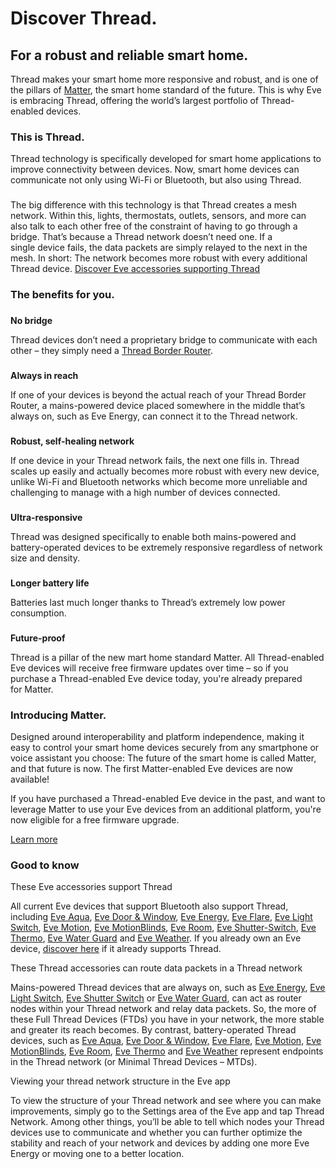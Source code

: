 Discover Thread.
==========

 For a robust and reliable smart home.
----------

Thread makes your smart home more responsive and robust, and is one of the pillars of [Matter](/en/matter), the smart home standard of the future. This is why Eve is embracing Thread, offering the world’s largest portfolio of Thread-enabled devices.

###  This is Thread. ###

Thread technology is specifically developed for smart home applications to improve connectivity between devices. Now, smart home devices can communicate not only using Wi-Fi or Bluetooth, but also using Thread.

###  ###

The big difference with this technology is that Thread creates a mesh network. Within this, lights, thermostats, outlets, sensors, and more can also talk to each other free of the constraint of having to go through a bridge. That’s because a Thread network doesn’t need one. If a single device fails, the data packets are simply relayed to the next in the mesh. In short: The network becomes more robust with every additional Thread device. [Discover Eve accessories supporting Thread](/en/identify-your-eve-accessory)

### The benefits for you. ###

###  ###

**No bridge**

Thread devices don’t need a proprietary bridge to communicate with each other – they simply need a [Thread Border Router](/en/hub).

###  ###

**Always in reach**

If one of your devices is beyond the actual reach of your Thread Border Router, a mains-powered device placed somewhere in the middle that’s always on, such as Eve Energy, can connect it to the Thread network.

###  ###

**Robust, self-healing network**

If one device in your Thread network fails, the next one fills in. Thread scales up easily and actually becomes more robust with every new device, unlike Wi-Fi and Bluetooth networks which become more unreliable and challenging to manage with a high number of devices connected.

###  ###

**Ultra-responsive**

Thread was designed specifically to enable both mains-powered and battery-operated devices to be extremely responsive regardless of network size and density.

###  ###

**Longer battery life**

Batteries last much longer thanks to Thread’s extremely low power consumption.

###  ###

**Future-proof**

Thread is a pillar of the new mart home standard Matter. All Thread-enabled Eve devices will receive free firmware updates over time – so if you purchase a Thread-enabled Eve device today, you're already prepared for Matter.

###  Introducing Matter. ###

Designed around interoperability and platform independence, making it easy to control your smart home devices securely from any smartphone or voice assistant you choose: The future of the smart home is called Matter, and that future is now. The first Matter-enabled Eve devices are now available!

If you have purchased a Thread-enabled Eve device in the past, and want to leverage Matter to use your Eve devices from an additional platform, you're now eligible for a free firmware upgrade.

[Learn more](/en/matter)

###  Good to know ###

 These Eve accessories support Thread

All current Eve devices that support Bluetooth also support Thread, including [Eve Aqua](/en/eve-aqua), [Eve Door & Window](/en/eve-door-window), [Eve Energy](/en/eve-energy), [Eve Flare](/en/eve-flare), [Eve Light Switch](/en/eve-light-switch), [Eve Motion](/en/eve-motion), [Eve MotionBlinds](/en/eve-motionblinds), [Eve Room](/en/eve-room), [Eve Shutter-Switch](/en/eve-shutter-switch), [Eve Thermo](/en/eve-thermo), [Eve Water Guard](/en/eve-water-guard) and [Eve Weather](/en/eve-weather). If you already own an Eve device, [discover here](en/identify-your-eve-accessory) if it already supports Thread.

 These Thread accessories can route data packets in a Thread network

Mains-powered Thread devices that are always on, such as [Eve Energy](/en/eve-energy), [Eve Light Switch](/en/eve-light-switch), [Eve Shutter Switch](/en/eve-shutter-switch) or [Eve Water Guard](/en/eve-water-guard), can act as router nodes within your Thread network and relay data packets. So, the more of these Full Thread Devices (FTDs) you have in your network, the more stable and greater its reach becomes. By contrast, battery-operated Thread devices, such as [Eve Aqua](/en/eve-aqua), [Eve Door & Window,](/en/eve-door-window) [Eve Flare](/en/eve-flare), [Eve Motion](/en/eve-motion), [Eve MotionBlinds](/en/eve-motionblinds), [Eve Room](/en/eve-room), [Eve Thermo](/en/eve-thermo) and [Eve Weather](/en/eve-weather) represent endpoints in the Thread network (or Minimal Thread Devices – MTDs).

 Viewing your thread network structure in the Eve app

To view the structure of your Thread network and see where you can make improvements, simply go to the Settings area of the Eve app and tap Thread Network. Among other things, you’ll be able to tell which nodes your Thread devices use to communicate and whether you can further optimize the stability and reach of your network and devices by adding one more Eve Energy or moving one to a better location.

###  ###
